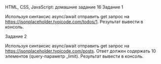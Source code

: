 HTML, CSS, JavaScript: домашние задание 16
Задание 1

Используя синтаксис async/await отправить get запрос на https://jsonplaceholder.typicode.com/todos/1. 
Результат вывести в консоль.



Задание 2

Используя синтаксис async/await отправить get запрос на https://jsonplaceholder.typicode.com/posts. 
Ответ должен содержать 10 элементов (query-параметр _limit). Результат вывести в консоль.